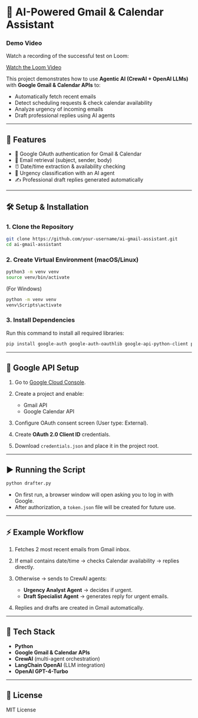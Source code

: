 

# 📧 AI-Powered Gmail & Calendar Assistant
### Demo Video
Watch a recording of the successful test on Loom:

[Watch the Loom Video](https://www.loom.com/share/88f78dadc7434c67b7b4b731e3b80520?sid=b6a8a53c-765b-4c6c-9acc-553bb588f8d2)


This project demonstrates how to use **Agentic AI (CrewAI + OpenAI LLMs)** with **Google Gmail & Calendar APIs** to:

* Automatically fetch recent emails
* Detect scheduling requests & check calendar availability
* Analyze urgency of incoming emails
* Draft professional replies using AI agents

---

## 🚀 Features

* 🔑 Google OAuth authentication for Gmail & Calendar
* 📧 Email retrieval (subject, sender, body)
* ⏰ Date/time extraction & availability checking
* 🤖 Urgency classification with an AI agent
* ✍️ Professional draft replies generated automatically

---

## 🛠️ Setup & Installation

### 1. Clone the Repository

```bash
git clone https://github.com/your-username/ai-gmail-assistant.git
cd ai-gmail-assistant
```

### 2. Create Virtual Environment (macOS/Linux)

```bash
python3 -m venv venv
source venv/bin/activate
```

(For Windows)

```bash
python -m venv venv
venv\Scripts\activate
```

### 3. Install Dependencies

Run this command to install all required libraries:

```bash
pip install google-auth google-auth-oauthlib google-api-python-client python-dateutil crewai langchain-openai
```

---

## 🔑 Google API Setup

1. Go to [Google Cloud Console](https://console.cloud.google.com/).
2. Create a project and enable:

   * Gmail API
   * Google Calendar API
3. Configure OAuth consent screen (User type: External).
4. Create **OAuth 2.0 Client ID** credentials.
5. Download `credentials.json` and place it in the project root.

---

## ▶️ Running the Script

```bash
python drafter.py
```

* On first run, a browser window will open asking you to log in with Google.
* After authorization, a `token.json` file will be created for future use.

---

## ⚡ Example Workflow

1. Fetches 2 most recent emails from Gmail inbox.
2. If email contains date/time → checks Calendar availability → replies directly.
3. Otherwise → sends to CrewAI agents:

   * **Urgency Analyst Agent** → decides if urgent.
   * **Draft Specialist Agent** → generates reply for urgent emails.
4. Replies and drafts are created in Gmail automatically.

---

## 🧩 Tech Stack

* **Python**
* **Google Gmail & Calendar APIs**
* **CrewAI** (multi-agent orchestration)
* **LangChain OpenAI** (LLM integration)
* **OpenAI GPT-4-Turbo**

---

## 📜 License

MIT License

